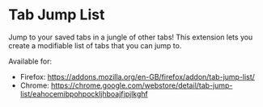 # Tab Jump List

Jump to your saved tabs in a jungle of other tabs! This extension lets you create a modifiable list of tabs that you can jump to.

Available for:
* Firefox: https://addons.mozilla.org/en-GB/firefox/addon/tab-jump-list/
* Chrome: https://chrome.google.com/webstore/detail/tab-jump-list/eahocemibpohpockljhboajfjpjlkghf
